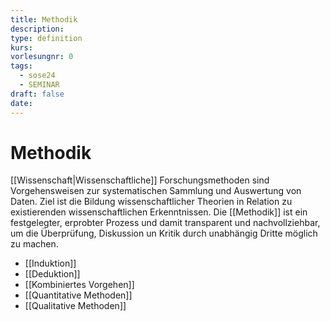 ```yaml
---
title: Methodik
description: 
type: definition
kurs: 
vorlesungnr: 0
tags:
  - sose24
  - SEMINAR
draft: false
date:
---
```


# Methodik

[[Wissenschaft|Wissenschaftliche]] Forschungsmethoden sind Vorgehensweisen zur systematischen Sammlung und Auswertung von Daten. Ziel ist die Bildung wissenschaftlicher Theorien in Relation zu existierenden wissenschaftlichen Erkenntnissen. Die [[Methodik]] ist ein festgelegter, erprobter Prozess und damit transparent und nachvollziehbar, um die Überprüfung, Diskussion un Kritik durch unabhängig Dritte möglich zu machen.

- [[Induktion]]
- [[Deduktion]]
- [[Kombiniertes Vorgehen]]
- [[Quantitative Methoden]]
- [[Qualitative Methoden]]